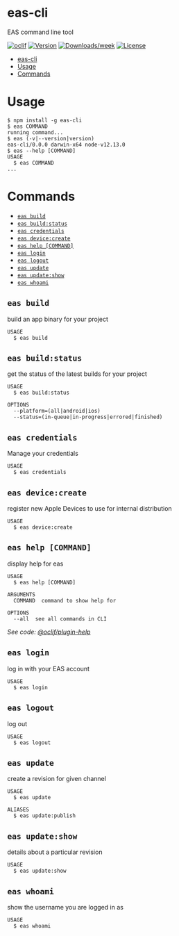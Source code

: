 # eas-cli

EAS command line tool

[![oclif](https://img.shields.io/badge/cli-oclif-brightgreen.svg)](https://oclif.io)
[![Version](https://img.shields.io/npm/v/eas-cli.svg)](https://npmjs.org/package/eas-cli)
[![Downloads/week](https://img.shields.io/npm/dw/eas-cli.svg)](https://npmjs.org/package/eas-cli)
[![License](https://img.shields.io/npm/l/eas-cli.svg)](https://github.com/expo/eas-cli/blob/main/package.json)

<!-- toc -->
* [eas-cli](#eas-cli)
* [Usage](#usage)
* [Commands](#commands)
<!-- tocstop -->

# Usage

<!-- usage -->
```sh-session
$ npm install -g eas-cli
$ eas COMMAND
running command...
$ eas (-v|--version|version)
eas-cli/0.0.0 darwin-x64 node-v12.13.0
$ eas --help [COMMAND]
USAGE
  $ eas COMMAND
...
```
<!-- usagestop -->

# Commands

<!-- commands -->
* [`eas build`](#eas-build)
* [`eas build:status`](#eas-buildstatus)
* [`eas credentials`](#eas-credentials)
* [`eas device:create`](#eas-devicecreate)
* [`eas help [COMMAND]`](#eas-help-command)
* [`eas login`](#eas-login)
* [`eas logout`](#eas-logout)
* [`eas update`](#eas-update)
* [`eas update:show`](#eas-updateshow)
* [`eas whoami`](#eas-whoami)

## `eas build`

build an app binary for your project

```
USAGE
  $ eas build
```

## `eas build:status`

get the status of the latest builds for your project

```
USAGE
  $ eas build:status

OPTIONS
  --platform=(all|android|ios)
  --status=(in-queue|in-progress|errored|finished)
```

## `eas credentials`

Manage your credentials

```
USAGE
  $ eas credentials
```

## `eas device:create`

register new Apple Devices to use for internal distribution

```
USAGE
  $ eas device:create
```

## `eas help [COMMAND]`

display help for eas

```
USAGE
  $ eas help [COMMAND]

ARGUMENTS
  COMMAND  command to show help for

OPTIONS
  --all  see all commands in CLI
```

_See code: [@oclif/plugin-help](https://github.com/oclif/plugin-help/blob/v3.2.0/src/commands/help.ts)_

## `eas login`

log in with your EAS account

```
USAGE
  $ eas login
```

## `eas logout`

log out

```
USAGE
  $ eas logout
```

## `eas update`

create a revision for given channel

```
USAGE
  $ eas update

ALIASES
  $ eas update:publish
```

## `eas update:show`

details about a particular revision

```
USAGE
  $ eas update:show
```

## `eas whoami`

show the username you are logged in as

```
USAGE
  $ eas whoami
```
<!-- commandsstop -->
